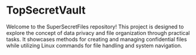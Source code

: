 # TopSecretVault
Welcome to the SuperSecretFiles repository! This project is designed to explore the concept of data privacy and file organization through practical tasks. It showcases methods for creating and managing confidential files while utilizing Linux commands for file handling and system navigation.
